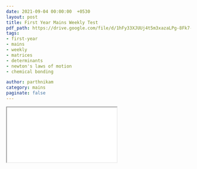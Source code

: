 ```yaml
---
date: 2021-09-04 00:00:00  +0530
layout: post
title: First Year Mains Weekly Test
pdf_path: https://drive.google.com/file/d/1hFy33XJUUj4t5m3xazaLPg-8Fk7-Ww_W/preview?usp=drive_link
tags: 
- first-year
- mains
- weekly
- matrices 
- determinants
- newton's laws of motion
- chemical bonding

author: parthnikam
category: mains
paginate: false
---
```


<iframe class="embed-pdf" src="{{ page.pdf_path }}#toolbar=0" seamless="seamless" scrolling="no" style="overflow:hidden"></iframe>
